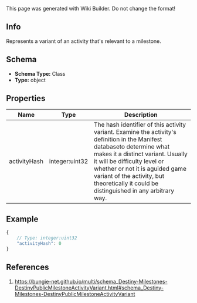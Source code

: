 <span class="wiki-builder">This page was generated with Wiki Builder. Do not change the format!</span>

## Info
Represents a variant of an activity that's relevant to a milestone.

## Schema
* **Schema Type:** Class
* **Type:** object

## Properties
Name | Type | Description
---- | ---- | -----------
activityHash | integer:uint32 | The hash identifier of this activity variant.  Examine the activity's definition in the Manifest databaseto determine what makes it a distinct variant.  Usually it will be difficulty level or whether or not it is aguided game variant of the activity, but theoretically it could be distinguished in any arbitrary way.

## Example
```javascript
{
    // Type: integer:uint32
    "activityHash": 0
}

```

## References
1. https://bungie-net.github.io/multi/schema_Destiny-Milestones-DestinyPublicMilestoneActivityVariant.html#schema_Destiny-Milestones-DestinyPublicMilestoneActivityVariant
